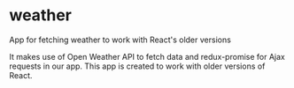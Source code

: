 # weather
App for fetching weather to work with React's older versions

It makes use of Open Weather API to fetch data and redux-promise for Ajax requests in our app. This app is created to work with older versions of React.
